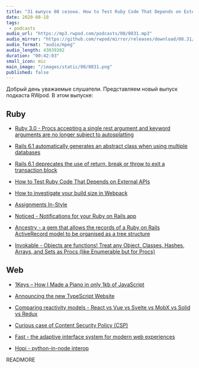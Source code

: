```yaml
---
title: "31 выпуск 08 сезона. How to Test Ruby Code That Depends on External APIs, 1Keys, Noticed, Ancestry, Fast, Hopi и прочее"
date: 2020-08-10
tags:
 - podcasts
audio_url: "https://mp3.rwpod.com/podcasts/08/0831.mp3"
audio_mirror: "https://github.com/rwpod/mirror/releases/download/08.31/0831.mp3"
audio_format: "audio/mpeg"
audio_length: 43039302
duration: "00:42:03"
small_icon: mic
main_image: "/images/static/08/0831.png"
published: false
---
```


Добрый день уважаемые слушатели. Представляем новый выпуск подкаста RWpod. В этом выпуске:

## Ruby

 - [Ruby 3.0 - Procs accepting a single rest argument and keyword arguments are no longer subject to autosplatting](https://blog.saeloun.com/2020/08/03/ruby-3.0-change_of_behaviour-for-procs-auto-splatting)
 - [Rails 6.1 automatically generates an abstract class when using multiple databases](https://blog.bigbinary.com/2020/08/04/rails-6-1-automatically-generates-abstract-class-when-using-multiple-databases.html)
 - [Rails 6.1 deprecates the use of return, break or throw to exit a transaction block](https://blog.bigbinary.com/2020/08/04/rails-6-1-deprecates-the-use-of-return-break-or-throw-to-exit-a-transaction-block.html)
 - [How to Test Ruby Code That Depends on External APIs](https://www.honeybadger.io/blog/ruby-external-api-test/)
 - [How to investigate your build size in Webpack](https://blog.saeloun.com/2020/08/04/how-to-investigate-your-build-size-in-webpack)


 - [Assignments In-Style](https://idiosyncratic-ruby.com/68-assignments-in-style.html)
 - [Noticed - Notifications for your Ruby on Rails app](https://github.com/excid3/noticed)
 - [Ancestry - a gem that allows the records of a Ruby on Rails ActiveRecord model to be organised as a tree structure](https://github.com/stefankroes/ancestry)
 - [Invokable - Objects are functions! Treat any Object, Classes, Hashes, Arrays, and Sets as Procs (like Enumerable but for Procs)](https://github.com/delonnewman/invokable)

## Web

 - [1Keys – How I Made a Piano in only 1kb of JavaScript](https://frankforce.com/?p=7617#pianostory)
 - [Announcing the new TypeScript Website](https://devblogs.microsoft.com/typescript/announcing-the-new-typescript-website/)
 - [Comparing reactivity models - React vs Vue vs Svelte vs MobX vs Solid vs Redux](https://dev.to/lloyds-digital/comparing-reactivity-models-react-vs-vue-vs-svelte-vs-mobx-vs-solid-29m8)


 - [Curious case of Content Security Policy (CSP)](https://www.vinaybhinde.in/2020/08/a-curious-case-of-content-security-policy-csp/)
 - [Fast - the adaptive interface system for modern web experiences](https://www.fast.design/)
 - [Hopi - python-in-node interop](https://github.com/itajaja/hopi)

READMORE
